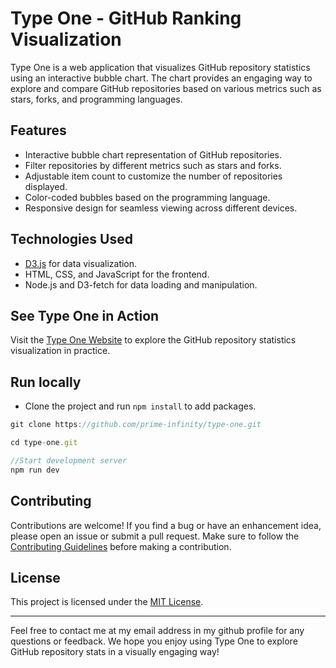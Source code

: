 # Type One - GitHub Ranking Visualization

Type One is a web application that visualizes GitHub repository statistics using an interactive bubble chart. The chart provides an engaging way to explore and compare GitHub repositories based on various metrics such as stars, forks, and programming languages.

## Features

- Interactive bubble chart representation of GitHub repositories.
- Filter repositories by different metrics such as stars and forks.
- Adjustable item count to customize the number of repositories displayed.
- Color-coded bubbles based on the programming language.
- Responsive design for seamless viewing across different devices.


## Technologies Used

- [D3.js](https://d3js.org/) for data visualization.
- HTML, CSS, and JavaScript for the frontend.
- Node.js and D3-fetch for data loading and manipulation.

## See Type One in Action
Visit the [Type One Website](https://type-one.netlify.app/) to explore the GitHub repository statistics visualization in practice.


## Run locally
- Clone the project and run `npm install` to add packages.

```js
git clone https://github.com/prime-infinity/type-one.git

cd type-one.git

//Start development server
npm run dev

```

## Contributing

Contributions are welcome! If you find a bug or have an enhancement idea, please open an issue or submit a pull request. Make sure to follow the [Contributing Guidelines](CONTRIBUTING.md) before making a contribution.

## License

This project is licensed under the [MIT License](LICENSE).

---

Feel free to contact me at my email address in my github profile for any questions or feedback. We hope you enjoy using Type One to explore GitHub repository stats in a visually engaging way!
